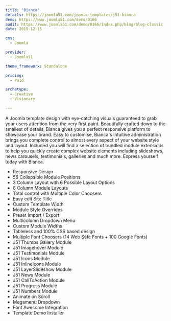 ```yaml
---
title: "Bianca"
details: https://joomla51.com/joomla-templates/j51-bianca
demo: https://www.joomla51.com/demo/0166
audit: https://www.joomla51.com/demo/0166/index.php/blog/blog-classic
date: 2019-12-15

cms: 
  - Joomla

provider: 
  - Joomla51

theme_framework: Standalone

pricing:
  - Paid

archetype:
  - Creative
  - Visionary
  
---
```


A Joomla template design with eye-catching visuals guaranteed to grab your users attention from the very first paint. Beautifully crafted down to the smallest of details, Bianca gives you a perfect responsive platform to showcase your brand. Easy to customise, Bianca's intuitive administration brings you complete control to almost every aspect of your website style and layout. Included you will find a selection of bundled module extensions to help you quickly create complex website elements including slideshows, news carousels, testimonials, galleries and much more. Express yourself today with Bianca.

* Responsive Design
* 56 Collapsible Module Positions
* 3 Column Layout with 6 Possible Layout Options
* 6 Column Module Layouts
* Total control with Multiple Color Choosers
* Easy edit Site Title
* Custom Template Width
* Module Style Overrides
* Preset Import / Export
* Multicolumn Dropdown Menu
* Custom Module Widths
* Tableless and 100% CSS based design
* Multiple Font Choosers (14 Web Safe Fonts + 100 Google Fonts)
* J51 Thumbs Gallery Module
* J51 Imagehover Module
* J51 Testimonials Module
* J51 Icons Module
* J51 InlineIcons Module
* J51 LayerSlideshow Module
* J51 News Module
* J51 CallToAction Module
* J51 Progress Module
* J51 Numbers Module
* Animate on Scroll
* Megamenu Dropdown
* Font Awesome Integration
* Template Demo Installer
